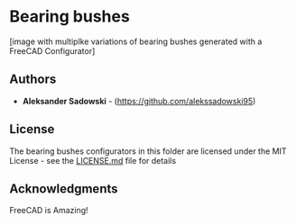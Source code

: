 # Bearing bushes

[image with multiplke variations of bearing bushes generated with a FreeCAD Configurator]

## Authors

* **Aleksander Sadowski** - (https://github.com/alekssadowski95)

## License
The bearing bushes configurators in this folder are licensed under the MIT License - see the [LICENSE.md](LICENSE.md) file for details

## Acknowledgments

FreeCAD is Amazing!
